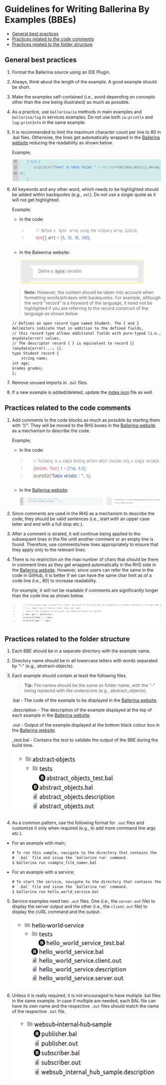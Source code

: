 # Guidelines for Writing Ballerina By Examples (BBEs)

- [General best practices](#general-best-practices)
- [Practices related to the code comments](#practices-related-to-the-code-comments)
- [Practices related to the folder structure](#practices-related-to-the-folder-structure)

## General best practices

1. Format the Ballerina source using an IDE Plugin.

2. Always, think about the length of the example. A good example should be short.

3. Make the examples self-contained (i.e., avoid depending on concepts other than the one being illustrated) as much as possible.

4. As a practice, use `ballerina/io` methods in main examples and `ballerina/log` in services examples. Do not use both `io:println` and `log:printInfo` in the same example.

5. It is recommended to limit the maximum character count per line to 80 in .bal files. Otherwise, the lines get automatically wrapped in the [Ballerina website](https://ballerina.io/) reducing the readability as shown below.

    Example;

    <img src="images/line-wrap.png" width="600" height="70" alt="wrapping lines" />

6. All keywords and any other word, which needs to be highlighted should be added within backquotes (e.g., `xml`). Do not use a single quote as it will not get highlighted. 

    Example;

    - In the code:

        <img src="images/backquoted-keywords.png" width="400" height="58" alt="backquoted keywords" />

    - In the Baleerina website:

        <img src="images/keyword-in-bio.png" width="400" height="80" alt="keywords in bio" />

    > **Note:** However, the context should be taken into account when formatting words/phrases with backquotes. For example, although the word "record" is a keyword of the language, it need not be highlighted if you are referring to the record construct of the language as shown below.

    ````
    // Defines an open record type named Student. The { and } delimiters indicate that in addition to the defined fields,
    // this record type allows additional fields with pure-typed (i.e., anydata|error) values.
    // The descriptor record { } is equivalent to record {| (anydata|error)...; |}.
    type Student record {
        string name;
    int age;
    Grades grades;
    };
    ````

7. Remove unused imports in `.bal` files.

8. If a new example is added/deleted, update the [index.json](https://github.com/ballerina-platform/ballerina-lang/blob/master/examples/index.json) file as well.

## Practices related to the code comments

1. Add comments to the code blocks as much as possible by starting them with “//”. They will be moved to the RHS boxes in the [Ballerina website](https://ballerina.io/) as a mechanism to describe the code.

    Example;

    - In the code:

        <img src="images/code-comments.png" width="600" height="80" alt="adding code comments" />

    - In the [Ballerina website](https://ballerina.io/):

        ![comment boxes](images/comment-boxes.png "comment-boxes")

2. Since comments are used in the RHS as a mechanism to describe the code, they should be valid sentences (i.e., start with an upper case letter and end with a full stop etc.).

3. After a comment is strated, it will continue being applied to the subsequent lines in the file until another comment or an empty line is found. Therefore, use comments/new lines appropriately to ensure that they apply only to the relevant lines.

4. There is no restriction on the max number of chars that should be there in comment lines as they get wrapped automatically in the RHS side in the [Ballerina website](https://ballerina.io/). However, since users can refer the same in the code in GitHub, it is better if we can have the same char limit as of a code line (i.e., 80) to increase readability.

    For example, it will not be readable if comments are significantly longer than the code line as shown below. 

    ![long comments](images/long-comments.png "long-comments")

## Practices related to the folder structure

1. Each BBE should be in a separate directory with the example name. 

2. Directory name should be in all lowercase letters with words separated by “-” (e.g., abstract-objects).

3. Each example should contain at least the following files. 

    > **Tip:** File names should be the same as folder name, with the “-” being replaced with the underscore (e.g., abstract_objects).

    .bal - The code of the example to be displayed in the [Ballerina website](https://ballerina.io/).

    .description - The description of the example displayed at the top of each example in the [Ballerina website](https://ballerina.io/).

    .out - Output of the example displayed at the bottom black colour box in the [Ballerina website](https://ballerina.io/).

    _test.bal - Contains the test to validate the output of the BBE during the build time. 

    <img src="images/bbe-folder-structure.png" width="350" height="200" alt="BBE folder structure" />

4. As a common pattern, use the following format for `.out` files and customize it only when required (e.g., to add more command line args etc.).

- For an example with main;

    ```
    # To run this sample, navigate to the directory that contains the
    # `.bal` file and issue the `ballerina run` command.
    $ ballerina run <sample_file_name>.bal
    ```
- For an example with a service;

    ```
    # To start the service, navigate to the directory that contains the
    # `.bal` file and issue the `ballerina run` command.
    $ ballerina run hello_world_service.bal
    ```


5. Service examples need two `.out` files. One (i.e., the `server.out` file) to display the server output and the other (i.e., the `client.out` file) to display the cURL command and the output.

    <img src="images/service-example-structure.png" width="400" height="220" alt="service example structure" />


6. Unless it is really required, it is not encouraged to have multiple .bal files in the same example. In case if multiple are needed, each BAL file can have its own name and the respective `.out` files should match the name of the respective `.bal` file. 

    <img src="images/multiple-bal-examples.png" width="475" height="200" alt="multiple-bal-examples" />

